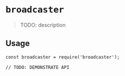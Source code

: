 # `broadcaster`

> TODO: description

## Usage

```
const broadcaster = require('broadcaster');

// TODO: DEMONSTRATE API
```
